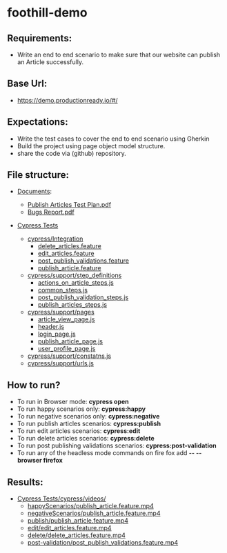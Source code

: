 # foothill-demo
## Requirements:
- Write an end to end scenario to make sure that our website can publish an Article successfully.

## Base Url:
- https://demo.productionready.io/#/

## Expectations:
- Write the test cases to cover the end to end scenario using Gherkin
- Build the project using page object model structure.
- share the code via (github) repository.


## File structure:
- [Documents](https://github.com/majsl243/foothill-demo/tree/master/Documents):
    - [Publish Articles Test Plan.pdf](https://github.com/majsl243/foothill-demo/blob/master/Documents/Publish%20Articles%20Test%20Plan.pdf)
    - [Bugs Report.pdf](https://github.com/majsl243/foothill-demo/blob/master/Documents/Bugs%20report.pdf)

- [Cypress Tests](https://github.com/majsl243/foothill-demo/tree/master/Cypress%20Tests)
    - [cypress/Integration](https://github.com/majsl243/foothill-demo/tree/master/Cypress%20Tests/cypress/integration)
        - [delete_articles.feature](https://github.com/majsl243/foothill-demo/blob/master/Cypress%20Tests/cypress/integration/delete_articles.feature)
        - [edit_articles.feature](https://github.com/majsl243/foothill-demo/blob/master/Cypress%20Tests/cypress/integration/edit_articles.feature)
        - [post_publish_validations.feature](https://github.com/majsl243/foothill-demo/blob/master/Cypress%20Tests/cypress/integration/post_publish_validations.feature)
        - [publish_article.feature](https://github.com/majsl243/foothill-demo/blob/master/Cypress%20Tests/cypress/integration/publish_article.feature)
    - [cypress/support/step_definitions](https://github.com/majsl243/foothill-demo/tree/master/Cypress%20Tests/cypress/support/step_definitions)
        - [actions_on_article_steps.js](https://github.com/majsl243/foothill-demo/blob/master/Cypress%20Tests/cypress/support/step_definitions/actions_on_article_steps.js)
        - [common_steps.js](https://github.com/majsl243/foothill-demo/blob/master/Cypress%20Tests/cypress/support/step_definitions/common_steps.js)
        - [post_publish_validation_steps.js](https://github.com/majsl243/foothill-demo/blob/master/Cypress%20Tests/cypress/support/step_definitions/post_publish_validation_steps.js)
        - [publish_articles_steps.js](https://github.com/majsl243/foothill-demo/blob/master/Cypress%20Tests/cypress/support/step_definitions/publish_articles_steps.js)
    - [cypress/support/pages](https://github.com/majsl243/foothill-demo/tree/master/Cypress%20Tests/cypress/support/pages)
        - [article_view_page.js](https://github.com/majsl243/foothill-demo/blob/master/Cypress%20Tests/cypress/support/pages/article_view_page.js) 
        - [header.js](https://github.com/majsl243/foothill-demo/blob/master/Cypress%20Tests/cypress/support/pages/header.js)
        - [login_page.js](https://github.com/majsl243/foothill-demo/blob/master/Cypress%20Tests/cypress/support/pages/login_page.js)
        - [publish_article_page.js](https://github.com/majsl243/foothill-demo/blob/master/Cypress%20Tests/cypress/support/pages/publish_article_page.js)
        - [user_profile_page.js](https://github.com/majsl243/foothill-demo/blob/master/Cypress%20Tests/cypress/support/pages/user_profile_page.js)
    - [cypress/support/constatns.js](https://github.com/majsl243/foothill-demo/blob/master/Cypress%20Tests/cypress/support/constants.js)
    - [cypress/support/urls.js](https://github.com/majsl243/foothill-demo/blob/master/Cypress%20Tests/cypress/support/urls.js)

## How to run?
- To run in Browser mode: **cypress open**
- To run happy scenarios only: **cypress:happy**
- To run negative scenarios only: **cypress:negative**
- To run publish articles scenarios: **cypress:publish**
- To run edit articles scenarios: **cypress:edit**
- To run delete articles scenarios: **cypress:delete**
- To run post publishing validations scenarios: **cypress:post-validation**
- To run any of the headless mode commands on fire fox add **-- --browser firefox**

## Results:
- [Cypress Tests/cypress/videos/]()
    - [happyScenarios/publish_article.feature.mp4](https://github.com/majsl243/foothill-demo/blob/master/Cypress%20Tests/cypress/videos/happyScenarios/publish_article.feature.mp4)
    - [negativeScenarios/publish_article.feature.mp4](https://github.com/majsl243/foothill-demo/blob/master/Cypress%20Tests/cypress/videos/negativeScenarios/publish_article.feature.mp4)
    - [publish/publish_article.feature.mp4](https://github.com/majsl243/foothill-demo/blob/master/Cypress%20Tests/cypress/videos/publish/publish_article.feature.mp4)
    - [edit/edit_articles.feature.mp4](https://github.com/majsl243/foothill-demo/blob/master/Cypress%20Tests/cypress/videos/edit/edit_articles.feature.mp4)
    - [delete/delete_articles.feature.mp4](https://github.com/majsl243/foothill-demo/blob/master/Cypress%20Tests/cypress/videos/delete/delete_articles.feature.mp4)
    - [post-validation/post_publish_validations.feature.mp4](https://github.com/majsl243/foothill-demo/blob/master/Cypress%20Tests/cypress/videos/post-validation/post_publish_validations.feature.mp4)
